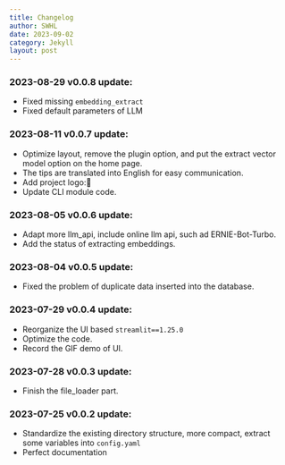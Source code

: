 ```yaml
---
title: Changelog
author: SWHL
date: 2023-09-02
category: Jekyll
layout: post
---
```


### 2023-08-29 v0.0.8 update:
- Fixed missing `embedding_extract`
- Fixed default parameters of LLM

### 2023-08-11 v0.0.7 update:
- Optimize layout, remove the plugin option, and put the extract vector model option on the home page.
- The tips are translated into English for easy communication.
- Add project logo:🧐
- Update CLI module code.

### 2023-08-05 v0.0.6 update:
- Adapt more llm_api, include online llm api, such ad ERNIE-Bot-Turbo.
- Add the status of extracting embeddings.

### 2023-08-04 v0.0.5 update:
- Fixed the problem of duplicate data inserted into the database.

### 2023-07-29 v0.0.4 update:
- Reorganize the UI based `streamlit==1.25.0`
- Optimize the code.
- Record the GIF demo of UI.

### 2023-07-28 v0.0.3 update:
- Finish the file_loader part.

### 2023-07-25 v0.0.2 update:
- Standardize the existing directory structure, more compact, extract some variables into `config.yaml`
- Perfect documentation